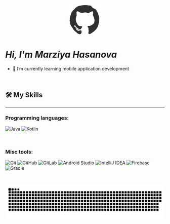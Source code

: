<div align="center">
    <img src="Github.gif" height="100" />
</div>

# _Hi, I'm Marziya Hasanova_

- 🌱 I’m currently learning mobile application development
<br>

## 🛠️ My Skills
-------------------
### Programming languages:

![Java](https://img.shields.io/badge/Java-ED8B00?style=flat&logo=openjdk&logoColor=red&color=black)
![Kotlin](https://img.shields.io/badge/Kotlin-0095D5?style=flat&logo=kotlin&logoColor=blue&color=black)

<br>

### Misc tools:

![Git](https://img.shields.io/badge/-Git-000?&logo=Git)
![GitHub](https://img.shields.io/badge/-GitHub-000?&logo=GitHub)
![GitLab](https://img.shields.io/badge/-GitLab-000?&logo=GitLab)
![Android Studio](https://img.shields.io/badge/Android_Studio-3DDC84?style=flat&logo=android-studio&logoColor=white&color=black)
![IntelliJ IDEA](https://img.shields.io/badge/IntelliJ_IDEA-000000?style=flat&logo=intellij-idea&logoColor=white)
![Firebase](https://img.shields.io/badge/Firebase-FFCA28?style=flat&logo=firebase&logoColor=orange&color=black)
![Gradle](https://img.shields.io/badge/Gradle-02303A?style=flat&logo=gradle&logoColor=%23008080&color=black)


<br>



![Contribution Snake](./github-contribution-grid-snake.svg)

<!---
marziya-hasanova/marziya-hasanova is a ✨ special ✨ repository because its `README.md` (this file) appears on your GitHub profile.
You can click the Preview link to take a look at your changes.
--->

